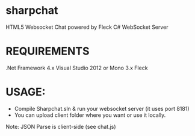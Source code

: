 sharpchat
=========

HTML5 Websocket Chat powered by Fleck C# WebSocket Server

REQUIREMENTS
=============

.Net Framework 4.x
Visual Studio 2012 or Mono 3.x
Fleck

USAGE:
=======

- Compile Sharpchat.sln & run your websocket server (it uses port 8181)
- You can upload client folder where you want or use it locally.

Note: JSON Parse is client-side (see chat.js)

